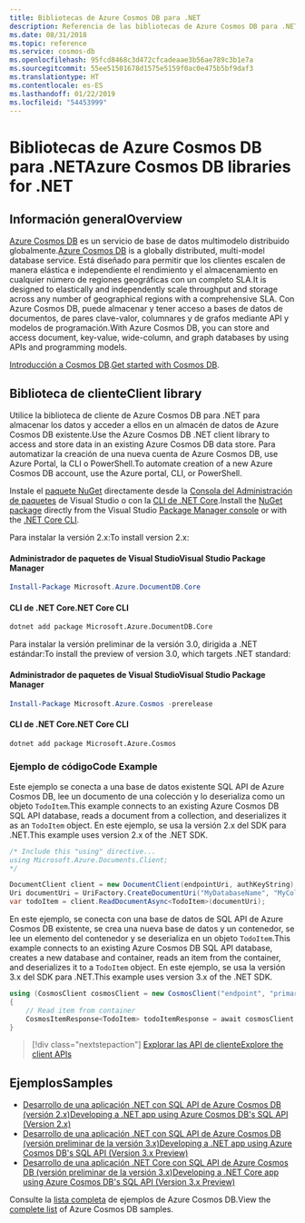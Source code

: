 ```yaml
---
title: Bibliotecas de Azure Cosmos DB para .NET
description: Referencia de las bibliotecas de Azure Cosmos DB para .NET
ms.date: 08/31/2018
ms.topic: reference
ms.service: cosmos-db
ms.openlocfilehash: 95fcd8468c3d472cfcadeaae3b56ae789c3b1e7a
ms.sourcegitcommit: 55ee51501678d1575e5159f0ac0e475b5bf9daf3
ms.translationtype: HT
ms.contentlocale: es-ES
ms.lasthandoff: 01/22/2019
ms.locfileid: "54453999"
---
```

# <a name="azure-cosmos-db-libraries-for-net"></a><span data-ttu-id="814b8-103">Bibliotecas de Azure Cosmos DB para .NET</span><span class="sxs-lookup"><span data-stu-id="814b8-103">Azure Cosmos DB libraries for .NET</span></span>

## <a name="overview"></a><span data-ttu-id="814b8-104">Información general</span><span class="sxs-lookup"><span data-stu-id="814b8-104">Overview</span></span>

<span data-ttu-id="814b8-105">[Azure Cosmos DB](https://docs.microsoft.com/azure/cosmos-db/introduction) es un servicio de base de datos multimodelo distribuido globalmente.</span><span class="sxs-lookup"><span data-stu-id="814b8-105">[Azure Cosmos DB](https://docs.microsoft.com/azure/cosmos-db/introduction) is a globally distributed, multi-model database service.</span></span> <span data-ttu-id="814b8-106">Está diseñado para permitir que los clientes escalen de manera elástica e independiente el rendimiento y el almacenamiento en cualquier número de regiones geográficas con un completo SLA.</span><span class="sxs-lookup"><span data-stu-id="814b8-106">It is designed to elastically and independently scale throughput and storage across any number of geographical regions with a comprehensive SLA.</span></span> <span data-ttu-id="814b8-107">Con Azure Cosmos DB, puede almacenar y tener acceso a bases de datos de documentos, de pares clave-valor, columnares y de grafos mediante API y modelos de programación.</span><span class="sxs-lookup"><span data-stu-id="814b8-107">With Azure Cosmos DB, you can store and access document, key-value, wide-column, and graph databases by using APIs and programming models.</span></span> 

<span data-ttu-id="814b8-108">[Introducción a Cosmos DB](https://docs.microsoft.com/azure/cosmos-db/create-sql-api-dotnet).</span><span class="sxs-lookup"><span data-stu-id="814b8-108">[Get started with Cosmos DB](https://docs.microsoft.com/azure/cosmos-db/create-sql-api-dotnet).</span></span>

## <a name="client-library"></a><span data-ttu-id="814b8-109">Biblioteca de cliente</span><span class="sxs-lookup"><span data-stu-id="814b8-109">Client library</span></span>

<span data-ttu-id="814b8-110">Utilice la biblioteca de cliente de Azure Cosmos DB para .NET para almacenar los datos y acceder a ellos en un almacén de datos de Azure Cosmos DB existente.</span><span class="sxs-lookup"><span data-stu-id="814b8-110">Use the Azure Cosmos DB .NET client library to access and store data in an existing Azure Cosmos DB data store.</span></span> <span data-ttu-id="814b8-111">Para automatizar la creación de una nueva cuenta de Azure Cosmos DB, use Azure Portal, la CLI o PowerShell.</span><span class="sxs-lookup"><span data-stu-id="814b8-111">To automate creation of a new Azure Cosmos DB account, use the Azure portal, CLI, or PowerShell.</span></span>

<span data-ttu-id="814b8-112">Instale el [paquete NuGet](https://www.nuget.org/packages/Microsoft.Azure.DocumentDB.Core) directamente desde la [Consola del Administración de paquetes][PackageManager] de Visual Studio o con la [CLI de .NET Core][DotNetCLI].</span><span class="sxs-lookup"><span data-stu-id="814b8-112">Install the [NuGet package](https://www.nuget.org/packages/Microsoft.Azure.DocumentDB.Core) directly from the Visual Studio [Package Manager console][PackageManager] or with the [.NET Core CLI][DotNetCLI].</span></span>

<span data-ttu-id="814b8-113">Para instalar la versión 2.x:</span><span class="sxs-lookup"><span data-stu-id="814b8-113">To install version 2.x:</span></span>

#### <a name="visual-studio-package-manager"></a><span data-ttu-id="814b8-114">Administrador de paquetes de Visual Studio</span><span class="sxs-lookup"><span data-stu-id="814b8-114">Visual Studio Package Manager</span></span>

```powershell
Install-Package Microsoft.Azure.DocumentDB.Core
```

#### <a name="net-core-cli"></a><span data-ttu-id="814b8-115">CLI de .NET Core</span><span class="sxs-lookup"><span data-stu-id="814b8-115">.NET Core CLI</span></span>

```bash
dotnet add package Microsoft.Azure.DocumentDB.Core
```

<span data-ttu-id="814b8-116">Para instalar la versión preliminar de la versión 3.0, dirigida a .NET estándar:</span><span class="sxs-lookup"><span data-stu-id="814b8-116">To install the preview of version 3.0, which targets .NET standard:</span></span> 

#### <a name="visual-studio-package-manager"></a><span data-ttu-id="814b8-117">Administrador de paquetes de Visual Studio</span><span class="sxs-lookup"><span data-stu-id="814b8-117">Visual Studio Package Manager</span></span>

```powershell
Install-Package Microsoft.Azure.Cosmos -prerelease
```

#### <a name="net-core-cli"></a><span data-ttu-id="814b8-118">CLI de .NET Core</span><span class="sxs-lookup"><span data-stu-id="814b8-118">.NET Core CLI</span></span>

```bash
dotnet add package Microsoft.Azure.Cosmos
```


### <a name="code-example"></a><span data-ttu-id="814b8-119">Ejemplo de código</span><span class="sxs-lookup"><span data-stu-id="814b8-119">Code Example</span></span>

<span data-ttu-id="814b8-120">Este ejemplo se conecta a una base de datos existente SQL API de Azure Cosmos DB, lee un documento de una colección y lo deserializa como un objeto `TodoItem`.</span><span class="sxs-lookup"><span data-stu-id="814b8-120">This example connects to an existing Azure Cosmos DB SQL API database, reads a document from a collection, and deserializes it as an `TodoItem` object.</span></span> <span data-ttu-id="814b8-121">En este ejemplo, se usa la versión 2.x del SDK para .NET.</span><span class="sxs-lookup"><span data-stu-id="814b8-121">This example uses version 2.x of the .NET SDK.</span></span>   

```csharp
/* Include this "using" directive...
using Microsoft.Azure.Documents.Client;
*/

DocumentClient client = new DocumentClient(endpointUri, authKeyString);
Uri documentUri = UriFactory.CreateDocumentUri("MyDatabaseName", "MyCollectionName", "DocumentId");
var todoItem = client.ReadDocumentAsync<TodoItem>(documentUri);
```

<span data-ttu-id="814b8-122">En este ejemplo, se conecta con una base de datos de SQL API de Azure Cosmos DB existente, se crea una nueva base de datos y un contenedor, se lee un elemento del contenedor y se deserializa en un objeto `TodoItem`.</span><span class="sxs-lookup"><span data-stu-id="814b8-122">This example connects to an existing Azure Cosmos DB SQL API database, creates a new database and container, reads an item from the container, and deserializes it to a `TodoItem` object.</span></span> <span data-ttu-id="814b8-123">En este ejemplo, se usa la versión 3.x del SDK para .NET.</span><span class="sxs-lookup"><span data-stu-id="814b8-123">This example uses version 3.x of the .NET SDK.</span></span>   

```csharp
using (CosmosClient cosmosClient = new CosmosClient("endpoint", "primaryKey"))
{
    // Read item from container
    CosmosItemResponse<TodoItem> todoItemResponse = await cosmosClient.Databases["DatabaseId"].Containers["ContainerId"].Items.ReadItemAsync<TodoItem>("partitionKeyValue", "ItemId");
}
```

> [!div class="nextstepaction"]
> [<span data-ttu-id="814b8-124">Explorar las API de cliente</span><span class="sxs-lookup"><span data-stu-id="814b8-124">Explore the client APIs</span></span>](/dotnet/api/overview/azure/cosmosdb/client)

## <a name="samples"></a><span data-ttu-id="814b8-125">Ejemplos</span><span class="sxs-lookup"><span data-stu-id="814b8-125">Samples</span></span>

* [<span data-ttu-id="814b8-126">Desarrollo de una aplicación .NET con SQL API de Azure Cosmos DB (versión 2.x)</span><span class="sxs-lookup"><span data-stu-id="814b8-126">Developing a .NET app using Azure Cosmos DB's SQL API (Version 2.x)</span></span>](https://github.com/Azure-Samples/documentdb-dotnet-todo-app/)
* [<span data-ttu-id="814b8-127">Desarrollo de una aplicación .NET con SQL API de Azure Cosmos DB (versión preliminar de la versión 3.x)</span><span class="sxs-lookup"><span data-stu-id="814b8-127">Developing a .NET app using Azure Cosmos DB's SQL API (Version 3.x Preview)</span></span>](https://github.com/Azure-Samples/cosmos-dotnet-todo-app/)
* [<span data-ttu-id="814b8-128">Desarrollo de una aplicación .NET Core con SQL API de Azure Cosmos DB (versión preliminar de la versión 3.x)</span><span class="sxs-lookup"><span data-stu-id="814b8-128">Developing a .NET Core app using Azure Cosmos DB's SQL API (Version 3.x Preview)</span></span>](https://github.com/Azure-Samples/cosmos-dotnet-core-getting-started)

<span data-ttu-id="814b8-129">Consulte la [lista completa](https://azure.microsoft.com/resources/samples/?platform=dotnet&term=cosmosdb) de ejemplos de Azure Cosmos DB.</span><span class="sxs-lookup"><span data-stu-id="814b8-129">View the [complete list](https://azure.microsoft.com/resources/samples/?platform=dotnet&term=cosmosdb) of Azure Cosmos DB samples.</span></span>

[PackageManager]: https://docs.microsoft.com/nuget/tools/package-manager-console
[DotNetCLI]: https://docs.microsoft.com/dotnet/core/tools/dotnet-add-package
